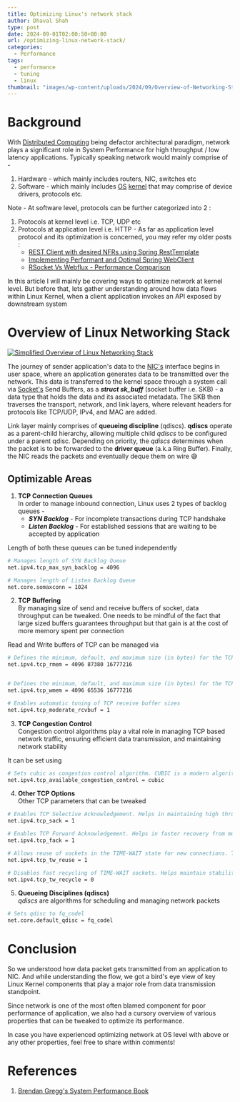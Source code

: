 ```yaml
---
title: Optimizing Linux's network stack
author: Dhaval Shah
type: post
date: 2024-09-01T02:00:50+00:00
url: /optimizing-linux-network-stack/
categories:
  - Performance
tags:
  - performance
  - tuning
  - linux
thumbnail: "images/wp-content/uploads/2024/09/Overview-of-Networking-Stack-Dark.png"
---
```

# Background
With [Distributed Computing](https://en.wikipedia.org/wiki/Distributed_computing) being defactor architectural paradigm, network plays a significant role in System Performance for high throughput / low latency applications. Typically speaking network would mainly comprise of -
1. Hardware - which mainly includes routers, NIC, switches etc
2. Software - which mainly includes [OS](https://en.wikipedia.org/wiki/Operating_system) [kernel](https://en.wikipedia.org/wiki/Kernel_(operating_system)) that may comprise of device drivers, protocols etc.

Note - At software level, protocols can be further categorized  into 2 :
1. Protocols at kernel level i.e. TCP, UDP etc
2. Protocols at application level i.e. HTTP - As far as application level protocol and its optimization is concerned, you may refer my older posts :
   - [REST Client with desired NFRs using Spring RestTemplate](https://www.dhaval-shah.com/rest-client-with-desired-nfrs-using-springs-resttemplate/)
   - [Implementing Performant and Optimal Spring WebClient](https://www.dhaval-shah.com/performant-and-optimal-spring-webclient/)
   - [RSocket Vs Webflux - Performance Comparison](https://www.dhaval-shah.com/performance-comparison-rsocket-webflux/)

In this article I will mainly be covering ways to optimize network at kernel level. But before that, lets gather understanding around how data flows within Linux Kernel, when a client application invokes an API exposed by downstream system

# Overview of Linux Networking Stack

[![Simplified Overview of Linux Networking Stack ](https://www.dhaval-shah.com/images/wp-content/uploads/2024/09/Overview-of-Networking-Stack-Dark.png)](https://www.dhaval-shah.com/images/wp-content/uploads/2024/09/Overview-of-Networking-Stack-Dark.png)

The journey of sender application's data to the [NIC's](https://en.wikipedia.org/wiki/Network_interface_controller) interface begins in user space, where an application generates data to be transmitted over the network. This data is transferred to the kernel space through a system call via [Socket's](https://en.wikipedia.org/wiki/Unix_domain_socket) Send Buffers, as a **_struct sk_buff_** (socket buffer i.e. SKB) - a data type that holds the data and its associated metadata. The SKB then traverses the transport, network, and link layers, where relevant headers for protocols like TCP/UDP, IPv4, and MAC are added.

Link layer mainly comprises of **queueing discipline** (qdiscs). **qdiscs** operate as a parent-child hierarchy, allowing multiple child *qdiscs* to be configured under a parent qdisc. Depending on priority, the _qdiscs_ determines when the packet is to be forwarded to the **driver queue** (a.k.a Ring Buffer). Finally, the NIC reads the packets and eventually deque them on wire :sweat_smile:

## Optimizable Areas
1. **TCP Connection Queues** <br />
In order to manage inbound connection, Linux uses 2 types of backlog queues -
   - **_SYN Backlog_** - For incomplete transactions during TCP handshake
   -  **_Listen Backlog_** - For established sessions that are waiting to be accepted by application

Length of both these queues can be tuned independently 

``` bash
# Manages length of SYN Backlog Queue
net.ipv4.tcp_max_syn_backlog = 4096

# Manages length of Listen Backlog Queue
net.core.somaxconn = 1024
```

2. **TCP Buffering** <br />
By managing size of send and receive buffers of socket, data throughput can be tweaked. One needs to be mindful of the fact that large sized buffers guarantees throughput but that gain is at the cost of more memory spent per connection

Read and Write buffers of TCP can be managed via
``` bash
# Defines the minimum, default, and maximum size (in bytes) for the TCP receive buffer
net.ipv4.tcp_rmem = 4096 87380 16777216


# Defines the minimum, default, and maximum size (in bytes) for the TCP send buffer
net.ipv4.tcp_wmem = 4096 65536 16777216

# Enables automatic tuning of TCP receive buffer sizes
net.ipv4.tcp_moderate_rcvbuf = 1
```

3. **TCP Congestion Control** <br />
Congestion control algorithms play a vital role in managing TCP based network traffic, ensuring efficient data transmission, and maintaining network stability

It can be set using

``` bash
# Sets cubic as congestion control algorithm. CUBIC is a modern algorithm designed to perform better in high bandwidth and high latency networks
net.ipv4.tcp_available_congestion_control = cubic
```

4. **Other TCP Options** <br />
Other TCP parameters that can be tweaked

``` bash
# Enables TCP Selective Acknowledgement. Helps in maintaining high throughput along with reduced latency 
net.ipv4.tcp_sack = 1

# Enables TCP Forward Acknowledgement. Helps in faster recovery from multiple packet losses within a single window of data, improving overall TCP performance
net.ipv4.tcp_fack = 1

# Allows reuse of sockets in the TIME-WAIT state for new connections. This can help in reducing the latency associated with establishing new connections, leading to faster response times
net.ipv4.tcp_tw_reuse = 1

# Disables fast recycling of TIME-WAIT sockets. Helps maintain stability and reliability of TCP connections, ensuring that connections are properly closed and all packets are accounted for before the socket is reused
net.ipv4.tcp_tw_recycle = 0
```

5. **Queueing Disciplines (qdiscs)** <br />
_qdiscs_ are algorithms for scheduling and managing network packets

``` bash
# Sets qdisc to fq_codel
net.core.default_qdisc = fq_codel
```

# Conclusion
So we understood how data packet gets transmitted from an application to NIC. And while understanding the flow, we got a bird's eye view of key Linux Kernel components that play a major role from data transmission standpoint. 

Since network is one of the most often blamed component for poor performance of application, we also had a cursory overview of various properties that can be tweaked to optimize its performance.

In case you have experienced optimizing network at OS level with above or any other properties, feel free to share within comments!

# References
1. [Brendan Gregg's System Performance Book](https://www.amazon.in/Systems-Performance-Brendan-Gregg-ebook/dp/B08J5QZPNC)